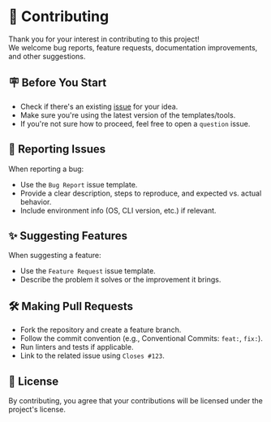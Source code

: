 <!--
  Generated by ghkit (https://github.com/optiflowic/ghkit)
  https://raw.githubusercontent.com/optiflowic/github-templates/main/en/.github/CONTRIBUTING.md
-->

# 🤝 Contributing

Thank you for your interest in contributing to this project!  
We welcome bug reports, feature requests, documentation improvements, and other suggestions.

## 🪧 Before You Start

- Check if there's an existing [issue](../../../issues) for your idea.
- Make sure you're using the latest version of the templates/tools.
- If you're not sure how to proceed, feel free to open a `question` issue.

## 🐞 Reporting Issues

When reporting a bug:

- Use the `Bug Report` issue template.
- Provide a clear description, steps to reproduce, and expected vs. actual behavior.
- Include environment info (OS, CLI version, etc.) if relevant.

## ✨ Suggesting Features

When suggesting a feature:

- Use the `Feature Request` issue template.
- Describe the problem it solves or the improvement it brings.

## 🛠️ Making Pull Requests

- Fork the repository and create a feature branch.
- Follow the commit convention (e.g., Conventional Commits: `feat:`, `fix:`).
- Run linters and tests if applicable.
- Link to the related issue using `Closes #123`.

## 📄 License

By contributing, you agree that your contributions will be licensed under the project's license.
